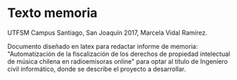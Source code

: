 # Texto memoria

UTFSM Campus Santiago, San Joaquín 2017, 
Marcela Vidal Ramírez.

Documento diseñado en latex para redactar informe de memoria: "Automatización de la fiscalización de los derechos de propiedad intelectual de música chilena en radioemisoras online" para optar al título de Ingeniero civil informático, donde se describe el proyecto a desarrollar.



